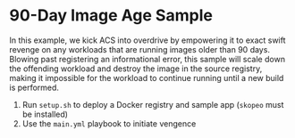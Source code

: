 # 90-Day Image Age Sample
In this example, we kick ACS into overdrive by empowering it to exact swift revenge on any workloads that are running images older than 90 days. Blowing past registering an informational error, this sample will scale down the offending workload and destroy the image in the source registry, making it impossible for the workload to continue running until a new build is performed.

1. Run `setup.sh` to deploy a Docker registry and sample app (`skopeo` must be installed)
2. Use the `main.yml` playbook to initiate vengence